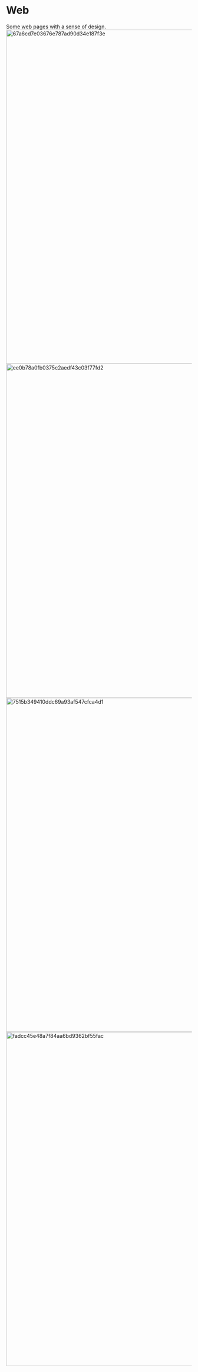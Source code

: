 # Web
Some web pages with a sense of design.  
<img width="907" alt="67a6cd7e03676e787ad90d34e187f3e" src="https://user-images.githubusercontent.com/119592271/225815848-13823ed3-b841-4dff-a69a-d354e708fc37.png">
<img width="907" alt="ee0b78a0fb0375c2aedf43c03f77fd2" src="https://user-images.githubusercontent.com/119592271/225815862-a101354e-d0fe-4fcd-8c40-abdfaba35187.png">
<img width="907" alt="7515b349410ddc69a93af547cfca4d1" src="https://user-images.githubusercontent.com/119592271/225815898-6f459978-c749-4ee8-9142-a142a2e5b25a.png">
<img width="907" alt="fadcc45e48a7f84aa6bd9362bf55fac" src="https://user-images.githubusercontent.com/119592271/225815912-52f9e88c-e829-438a-8b35-d37aa085604c.png">
